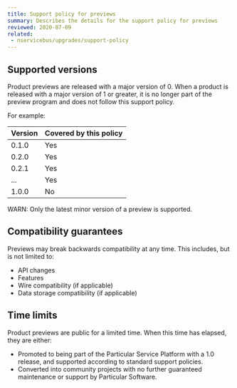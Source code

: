 ```yaml
---
title: Support policy for previews
summary: Describes the details for the support policy for previews
reviewed: 2020-07-09
related:
 - nservicebus/upgrades/support-policy
---
```


## Supported versions

Product previews are released with a major version of 0. When a product is released with a major version of 1 or greater, it is no longer part of the preview program and does not follow this support policy.

For example:

| Version | Covered by this policy |
| --- | --- |
| 0.1.0 | Yes |
| 0.2.0 | Yes |
| 0.2.1 | Yes |
|  ...  | Yes |
| 1.0.0 | No |

WARN: Only the latest minor version of a preview is supported.

## Compatibility guarantees

Previews may break backwards compatibility at any time. This includes, but is not limited to:

- API changes
- Features
- Wire compatibility (if applicable)
- Data storage compatibility (if applicable)

## Time limits

Product previews are public for a limited time. When this time has elapsed, they are either:

- Promoted to being part of the Particular Service Platform with a 1.0 release, and supported according to standard support policies.
- Converted into community projects with no further guaranteed maintenance or support by Particular Software.

